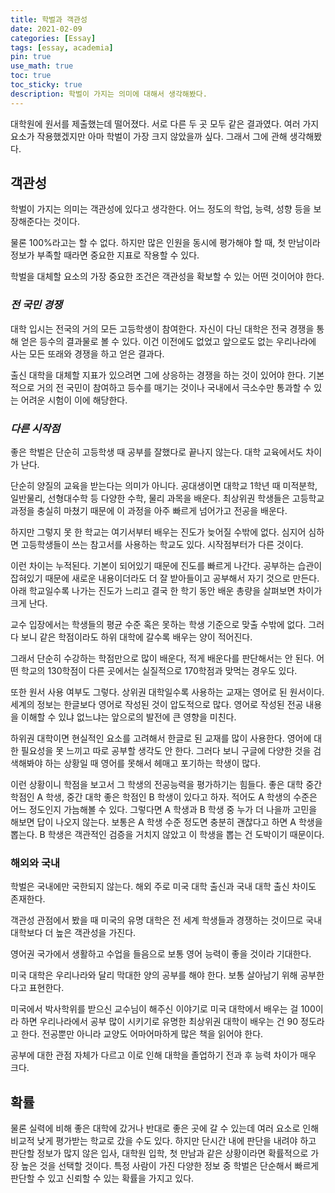 ```yaml
---
title: 학벌과 객관성
date: 2021-02-09
categories: [Essay]
tags: [essay, academia]
pin: true
use_math: true
toc: true
toc_sticky: true
description: 학벌이 가지는 의미에 대해서 생각해봤다.
---
```


대학원에 원서를 제출했는데 떨어졌다. 서로 다른 두 곳 모두 같은 결과였다. 여러 가지 요소가 작용했겠지만 아마 학벌이 가장 크지 않았을까 싶다. 그래서 그에 관해 생각해봤다.

## __객관성__

학벌이 가지는 의미는 객관성에 있다고 생각한다. 어느 정도의 학업, 능력, 성향 등을 보장해준다는 것이다.

물론 100%라고는 할 수 없다. 하지만 많은 인원을 동시에 평가해야 할 때, 첫 만남이라 정보가 부족할 때라면 중요한 지표로 작용할 수 있다.

학벌을 대체할 요소의 가장 중요한 조건은 객관성을 확보할 수 있는 어떤 것이어야 한다.

### ___전 국민 경쟁___

대학 입시는 전국의 거의 모든 고등학생이 참여한다. 자신이 다닌 대학은 전국 경쟁을 통해 얻은 등수의 결과물로 볼 수 있다. 이건 이전에도 없었고 앞으로도 없는 우리나라에 사는 모든 또래와 경쟁을 하고 얻은 결과다.

출신 대학을 대체할 지표가 있으려면 그에 상응하는 경쟁을 하는 것이 있어야 한다. 기본적으로 거의 전 국민이 참여하고 등수를 매기는 것이나 국내에서 극소수만 통과할 수 있는 어려운 시험이 이에 해당한다.

### ___다른 시작점___

좋은 학벌은 단순히 고등학생 때 공부를 잘했다로 끝나지 않는다. 대학 교육에서도 차이가 난다.

단순히 양질의 교육을 받는다는 의미가 아니다. 공대생이면 대학교 1학년 때 미적분학, 일반물리, 선형대수학 등 다양한 수학, 물리 과목을 배운다. 최상위권 학생들은 고등학교 과정을 충실히 마쳤기 때문에 이 과정을 아주 빠르게 넘어가고 전공을 배운다.

하지만 그렇지 못 한 학교는 여기서부터 배우는 진도가 늦어질 수밖에 없다. 심지어 심하면 고등학생들이 쓰는 참고서를 사용하는 학교도 있다. 시작점부터가 다른 것이다.

이런 차이는 누적된다. 기본이 되어있기 때문에 진도를 빠르게 나간다. 공부하는 습관이 잡혀있기 때문에 새로운 내용이더라도 더 잘 받아들이고 공부해서 자기 것으로 만든다. 아래 학교일수록 나가는 진도가 느리고 결국 한 학기 동안 배운 총량을 살펴보면 차이가 크게 난다.

교수 입장에서는 학생들의 평균 수준 혹은 못하는 학생 기준으로 맞출 수밖에 없다. 그러다 보니 같은 학점이라도 하위 대학에 갈수록 배우는 양이 적어진다.

그래서 단순히 수강하는 학점만으로 많이 배운다, 적게 배운다를 판단해서는 안 된다. 어떤 학교의 130학점이 다른 곳에서는 실질적으로 170학점과 맞먹는 경우도 있다.

또한 원서 사용 여부도 그렇다. 상위권 대학일수록 사용하는 교재는 영어로 된 원서이다. 세계의 정보는 한글보다 영어로 작성된 것이 압도적으로 많다. 영어로 작성된 전공 내용을 이해할 수 있냐 없느냐는 앞으로의 발전에 큰 영향을 미친다.

하위권 대학이면 현실적인 요소를 고려해서 한글로 된 교재를 많이 사용한다. 영어에 대한 필요성을 못 느끼고 따로 공부할 생각도 안 한다. 그러다 보니 구글에 다양한 것을 검색해봐야 하는 상황일 때 영어를 못해서 헤매고 포기하는 학생이 많다.

이런 상황이니 학점을 보고서 그 학생의 전공능력을 평가하기는 힘들다. 좋은 대학 중간 학점인 A 학생, 중간 대학 좋은 학점인 B 학생이 있다고 하자. 적어도 A 학생의 수준은 어느 정도인지 가늠해볼 수 있다. 그렇다면 A 학생과 B 학생 중 누가 더 나을까 고민을 해보면 답이 나오지 않는다. 보통은 A 학생 수준 정도면 충분히 괜찮다고 하면 A 학생을 뽑는다. B 학생은 객관적인 검증을 거치지 않았고 이 학생을 뽑는 건 도박이기 때문이다.

### __해외와 국내__

학벌은 국내에만 국한되지 않는다. 해외 주로 미국 대학 출신과 국내 대학 출신 차이도 존재한다.

객관성 관점에서 봤을 때 미국의 유명 대학은 전 세계 학생들과 경쟁하는 것이므로 국내 대학보다 더 높은 객관성을 가진다.

영어권 국가에서 생활하고 수업을 들음으로 보통 영어 능력이 좋을 것이라 기대한다.

미국 대학은 우리나라와 달리 막대한 양의 공부를 해야 한다. 보통 살아남기 위해 공부한다고 표현한다.

미국에서 박사학위를 받으신 교수님이 해주신 이야기로 미국 대학에서 배우는 걸 100이라 하면 우리나라에서 공부 많이 시키기로 유명한 최상위권 대학이 배우는 건 90 정도라고 한다. 전공뿐만 아니라 교양도 어마어마하게 많은 책을 읽어야 한다.

공부에 대한 관점 자체가 다르고 이로 인해 대학을 졸업하기 전과 후 능력 차이가 매우 크다.

## __확률__

물론 실력에 비해 좋은 대학에 갔거나 반대로 좋은 곳에 갈 수 있는데 여러 요소로 인해 비교적 낮게 평가받는 학교로 갔을 수도 있다. 하지만 단시간 내에 판단을 내려야 하고 판단할 정보가 많지 않은 입사, 대학원 입학, 첫 만남과 같은 상황이라면 확률적으로 가장 높은 것을 선택할 것이다. 특정 사람이 가진 다양한 정보 중 학벌은 단순해서 빠르게 판단할 수 있고 신뢰할 수 있는 확률을 가지고 있다.
